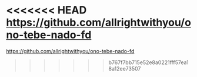 <<<<<<< HEAD
https://github.com/allrightwithyou/ono-tebe-nado-fd
=======
https://github.com/allrightwithyou/ono-tebe-nado-fd 
>>>>>>> b767f7bb715e52e8a0221fff57ea18a12ee73507
